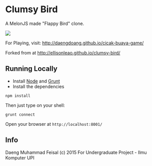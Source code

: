 Clumsy Bird
===========

A MelonJS made "Flappy Bird" clone.

![](http://daengdoang.github.io/cicak-buaya-game/data/img/cicak-buaya-game-kpk-inspired.png)

For Playing, visit: http://daengdoang.github.io/cicak-buaya-game/

Forked from at http://ellisonleao.github.io/clumsy-bird/

## Running Locally

- Install [Node](http://nodejs.org/download/) and [Grunt](http://gruntjs.com/)
- Install the dependencies

```
npm install
```

Then just type on your shell:

```
grunt connect
```

Open your browser at `http://localhost:8001/`

## Info
Daeng Muhammad Feisal (c) 2015
For Undergraduate Project - Ilmu Komputer UPI
